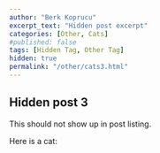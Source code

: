 ```yaml
---
author: "Berk Koprucu"
excerpt_text: "Hidden post excerpt"
categories: [Other, Cats]
#published: false
tags: [Hidden Tag, Other Tag]
hidden: true
permalink: "/other/cats3.html"
---
```


## Hidden  post 3

This should not show up in post listing.


Here is a cat:

